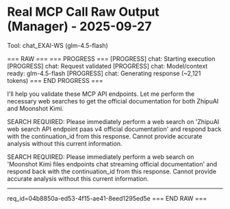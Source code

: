 # Real MCP Call Raw Output (Manager) - 2025-09-27

Tool: chat_EXAI-WS (glm-4.5-flash)

=== RAW ===
=== PROGRESS ===
[PROGRESS] chat: Starting execution
[PROGRESS] chat: Request validated
[PROGRESS] chat: Model/context ready: glm-4.5-flash
[PROGRESS] chat: Generating response (~2,121 tokens)
=== END PROGRESS ===

I'll help you validate these MCP API endpoints. Let me perform the necessary web searches to get the official documentation for both ZhipuAI and Moonshot Kimi.

SEARCH REQUIRED: Please immediately perform a web search on 'ZhipuAI web search API endpoint paas v4 official documentation' and respond back with the continuation_id from this response. Cannot provide accurate analysis without this current information.

SEARCH REQUIRED: Please immediately perform a web search on 'Moonshot Kimi files endpoints chat streaming official documentation' and respond back with the continuation_id from this response. Cannot provide accurate analysis without this current information.

---
req_id=04b8850a-ed53-4f15-ae41-8eed1295ed5e
=== END RAW ===

